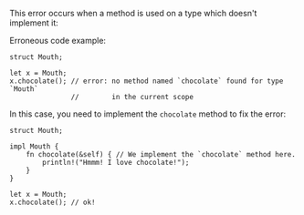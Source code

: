 This error occurs when a method is used on a type which doesn't implement it:

Erroneous code example:

```compile_fail,E0599
struct Mouth;

let x = Mouth;
x.chocolate(); // error: no method named `chocolate` found for type `Mouth`
               //        in the current scope
```

In this case, you need to implement the `chocolate` method to fix the error:

```
struct Mouth;

impl Mouth {
    fn chocolate(&self) { // We implement the `chocolate` method here.
        println!("Hmmm! I love chocolate!");
    }
}

let x = Mouth;
x.chocolate(); // ok!
```
